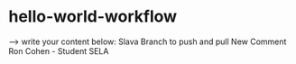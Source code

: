 # hello-world-workflow

--> write your content below:
Slava Branch to push and pull
New Comment
Ron Cohen - Student SELA
